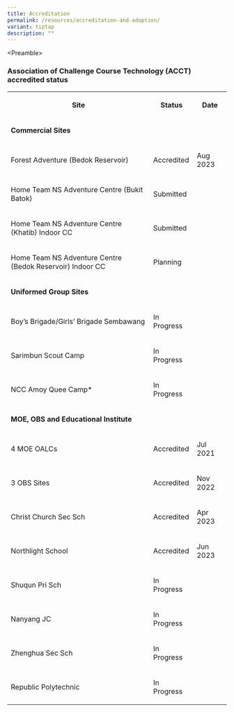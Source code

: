 ```yaml
---
title: Accreditation
permalink: /resources/accreditation-and-adoption/
variant: tiptap
description: ""
---
```

<p>&lt;Preamble&gt;</p>
<h3>Association of Challenge Course Technology (ACCT) accredited status</h3>
<table>
<tbody>
<tr>
<th rowspan="1" colspan="1">
<p>Site</p>
</th>
<th rowspan="1" colspan="1">
<p>Status</p>
</th>
<th rowspan="1" colspan="1">
<p>Date</p>
</th>
</tr>
<tr>
<td rowspan="1" colspan="3">
<p><strong>Commercial Sites</strong>
</p>
</td>
</tr>
<tr>
<td rowspan="1" colspan="1">
<p>Forest Adventure (Bedok Reservoir)</p>
</td>
<td rowspan="1" colspan="1">
<p>Accredited</p>
</td>
<td rowspan="1" colspan="1">
<p>Aug 2023</p>
</td>
</tr>
<tr>
<td rowspan="1" colspan="1">
<p>Home Team NS Adventure Centre (Bukit Batok)</p>
</td>
<td rowspan="1" colspan="1">
<p>Submitted</p>
</td>
<td rowspan="1" colspan="1">
<p></p>
</td>
</tr>
<tr>
<td rowspan="1" colspan="1">
<p>Home Team NS Adventure Centre (Khatib) Indoor CC</p>
</td>
<td rowspan="1" colspan="1">
<p>Submitted</p>
</td>
<td rowspan="1" colspan="1">
<p></p>
</td>
</tr>
<tr>
<td rowspan="1" colspan="1">
<p>Home Team NS Adventure Centre (Bedok Reservoir) Indoor CC</p>
</td>
<td rowspan="1" colspan="1">
<p>Planning</p>
</td>
<td rowspan="1" colspan="1">
<p></p>
</td>
</tr>
<tr>
<td rowspan="1" colspan="3">
<p><strong>Uniformed Group Sites</strong>
</p>
</td>
</tr>
<tr>
<td rowspan="1" colspan="1">
<p>Boy’s Brigade/Girls’ Brigade Sembawang</p>
</td>
<td rowspan="1" colspan="1">
<p>In Progress</p>
</td>
<td rowspan="1" colspan="1">
<p></p>
</td>
</tr>
<tr>
<td rowspan="1" colspan="1">
<p>Sarimbun Scout Camp</p>
</td>
<td rowspan="1" colspan="1">
<p>In Progress</p>
</td>
<td rowspan="1" colspan="1">
<p></p>
</td>
</tr>
<tr>
<td rowspan="1" colspan="1">
<p>NCC Amoy Quee Camp*</p>
</td>
<td rowspan="1" colspan="1">
<p>In Progress</p>
</td>
<td rowspan="1" colspan="1">
<p></p>
</td>
</tr>
<tr>
<td rowspan="1" colspan="3">
<p><strong>MOE, OBS and Educational Institute</strong>
</p>
</td>
</tr>
<tr>
<td rowspan="1" colspan="1">
<p>4 MOE OALCs</p>
</td>
<td rowspan="1" colspan="1">
<p>Accredited</p>
</td>
<td rowspan="1" colspan="1">
<p>Jul 2021</p>
</td>
</tr>
<tr>
<td rowspan="1" colspan="1">
<p>3 OBS Sites</p>
</td>
<td rowspan="1" colspan="1">
<p>Accredited</p>
</td>
<td rowspan="1" colspan="1">
<p>Nov 2022</p>
</td>
</tr>
<tr>
<td rowspan="1" colspan="1">
<p>Christ Church Sec Sch</p>
</td>
<td rowspan="1" colspan="1">
<p>Accredited</p>
</td>
<td rowspan="1" colspan="1">
<p>Apr 2023</p>
</td>
</tr>
<tr>
<td rowspan="1" colspan="1">
<p>Northlight School</p>
</td>
<td rowspan="1" colspan="1">
<p>Accredited</p>
</td>
<td rowspan="1" colspan="1">
<p>Jun 2023</p>
</td>
</tr>
<tr>
<td rowspan="1" colspan="1">
<p>Shuqun Pri Sch</p>
</td>
<td rowspan="1" colspan="1">
<p>In Progress</p>
</td>
<td rowspan="1" colspan="1">
<p></p>
</td>
</tr>
<tr>
<td rowspan="1" colspan="1">
<p>Nanyang JC</p>
</td>
<td rowspan="1" colspan="1">
<p>In Progress</p>
</td>
<td rowspan="1" colspan="1">
<p></p>
</td>
</tr>
<tr>
<td rowspan="1" colspan="1">
<p>Zhenghua Sec Sch</p>
</td>
<td rowspan="1" colspan="1">
<p>In Progress</p>
</td>
<td rowspan="1" colspan="1">
<p></p>
</td>
</tr>
<tr>
<td rowspan="1" colspan="1">
<p>Republic Polytechnic</p>
</td>
<td rowspan="1" colspan="1">
<p>In Progress</p>
</td>
<td rowspan="1" colspan="1">
<p></p>
</td>
</tr>
</tbody>
</table>
<p></p>